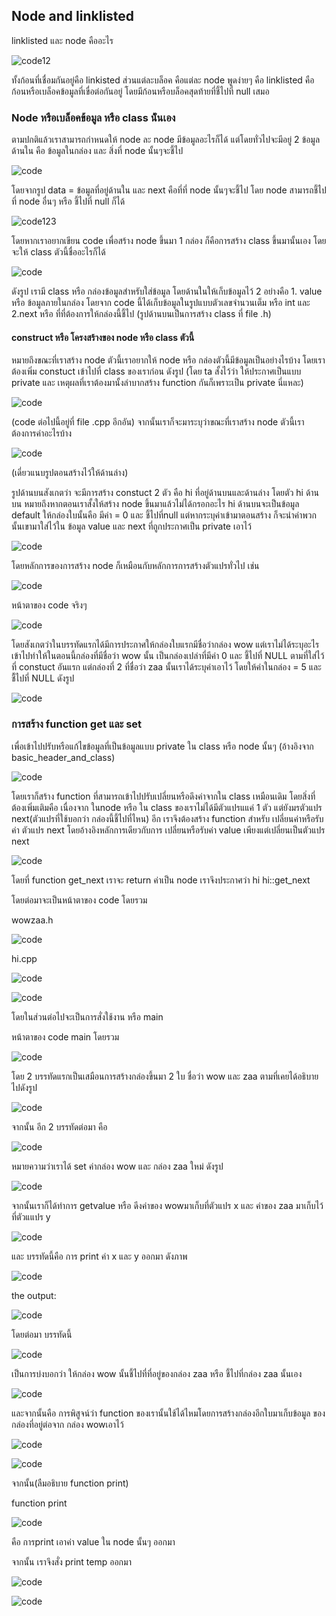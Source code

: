## Node and linklisted

linklisted และ node คืออะไร 

![code12](https://cdn.discordapp.com/attachments/784804366904590388/1074030131280097291/image.png?ex=65eca681&is=65da3181&hm=130220ec6df64de42d28f1da763cdd4df2bbf4ad0aa2677e5e92c87cea61968a&)

ทั้งก้อนที่เชื่อมกันอยู่คือ linkisted ส่วนแต่ละบล็อค คือแต่ละ node พูดง่ายๆ คือ linklisted คือก้อนหรือเบล็อคข้อมูลที่เขื่อต่อกันอยู่ โดยมีก้อนหรือบล็อคสุดท้ายที่ชี้ไปที่ null เสมอ

### Node หรือเบล็อคข้อมูล หรือ class น้ันเอง

 ตามปกติแล้วเราสามารถกำหนดให้ node ละ node มีข้อมูลอะไรก็ได้ แต่โดยทั่วไปจะมีอยู่ 2 ข้อมูลด้านใน คือ ข้อมูลในกล่อง และ สิ่งที่ node นั้นๆจะชี้ไป

 ![code](https://cdn.discordapp.com/attachments/784804366904590388/1074036745311633539/image.png?ex=65ecacaa&is=65da37aa&hm=7614e39127d6d8df5fac26a5d4cf58daa9eceea4584bba696da53c5fb803200c&)

 โดยจากรูป 
 data = ข้อมูลที่อยู่ด้านใน และ next คือที่ที่ node นั้นๆจะชี้ไป โดย node สามารถชี้ไปที่ node อื่นๆ หรือ ชี้ไปที่ null ก็ได้ 

 ![code123](https://cdn.discordapp.com/attachments/784804366904590388/1074037908832526410/image.png?ex=65ecadc0&is=65da38c0&hm=64466bb28c4e1f564a10bd34516bf363351d67c8fccff461f357b30eec709f01&)

โดยหากเราอยากเขียน code เพื่อสร้าง node ขึ้นมา 1 กล่อง ก็คือการสร้าง class ขึ้นมานั้นเอง โดยจะให้ class ตัวนี้ชื่ออะไรก็ได้

![code](https://cdn.discordapp.com/attachments/784804366904590388/1074038486585323530/image.png?ex=65ecae49&is=65da3949&hm=8572c0496958384154915ca8b126d0e29888d0620ad445962d7ba8d9c85478dc&)

ดังรูป เรามี class หรือ กล่องข้อมูลสำหรับใส่ข้อมูล โดยด้านในให้เก็บข้อมูลไว้ 2 อย่างคือ 1. value หรือ ข้อมูลภายในกล่อง โดยจาก code นี้ได้เก็บข้อมูลในรูปแบบตัวเลขจำนวนเต็ม หรือ int และ 2.next หรือ ที่ที่ต้องการให้กล่องนี้ชี้ไป (รูปด้านบนเป็นการสร้าง class ที่ file .h)

#### construct หรือ โครงสร้างของ node หรือ class ตัวนี้

หมายถึงขณะที่เราสร้าง node ตัวนี้เราอยากให้ node หรือ กล่องตัวนี้มีข้อมูลเป็นอย่างไรบ้าง โดยเราต้องเพิ่ม constuct เข้าไปที่ class ของเราก่อน ดังรูป (โดย ta สั้งไว้ว่า ให้ประกาศเป็นแบบ private และ เหตุผลที่เราต้องมานั้งลำบากสร้าง function กันก็เพราะเป็น private นี่แหละ)

![code](https://cdn.discordapp.com/attachments/784804366904590388/1074040315129901226/image.png?ex=65ecaffd&is=65da3afd&hm=062199e8fc5eac8a5779fd3b990311a8c54cd58368205d1a15d12e2b69b04437&)

(code ต่อไปนี้อยู่ที่ file .cpp อีกอัน) จากนั้นเราก็จะมาระบุว่าขณะที่เราสร้าง node ตัวนี้เราต้องการค่าอะไรบ้าง

![code](https://cdn.discordapp.com/attachments/784804366904590388/1074039967002673183/image.png?ex=65ecafaa&is=65da3aaa&hm=2662093b7396414b529867dbd692e2e758d5ee30780c9b9be4d0162f2549242b&)

(เดี่ยวแนบรูปตอนสร้างไว้ให้ด้านล่าง)

รูปด้านบนสังเกตว่า จะมีการสร้าง constuct 2 ตัว คือ hi ที่อยู่ด้านบนและด้านล่าง โดยตัว hi ด้านบน หมายถึงหากตอนเราสั้งให้สร้าง node ขึ้นมาแล้วไม่ได้กรอกอะไร hi ด้านบนจะเป็นข้อมูล default ให้กล่องใบนั้นคือ มีค่า = 0 และ ชี้ไปที่null แต่หากระบุค่าเข้ามาตอนสร้าง ก็จะนำค่าพวกนั้นเขามาใส่ไว้ใน ข้อมูล value และ next ที่ถูกประกาศเป็น private เอาไว้

![code](https://cdn.discordapp.com/attachments/784804366904590388/1074041979924652152/image.png?ex=65ecb18a&is=65da3c8a&hm=6f6b70ccb2e1b773091a0a688de850c9235e28d056c94d8a447c0610ef26a920&)

โดยหลักการของการสร้าง node ก็เหมือนกับหลักการการสร้างตัวแปรทั่วไป เช่น 

![code](https://cdn.discordapp.com/attachments/784804366904590388/1074043164022812712/image.png?ex=65ecb2a5&is=65da3da5&hm=11d25e47824cdfd6288841cfc5568ecd0425671ee4db9e03a6c8b63b6dac888e&)

หน้าตาของ code จริงๆ 

![code](https://cdn.discordapp.com/attachments/784804366904590388/1074041979924652152/image.png?ex=65ecb18a&is=65da3c8a&hm=6f6b70ccb2e1b773091a0a688de850c9235e28d056c94d8a447c0610ef26a920&)

โดยสังเกตว่าในบรรทัดแรกได้มีการประกาศให้กล่องใบแรกมีชื่อว่ากล่อง wow แต่เราไม่ได้ระบุอะไรเข้าไปทำให้ในตอนนี้กล่องที่มีชื่อว่า wow นั้น เป็นกล่องเปล่าที่มีค่า 0 และ ชี้ไปที่ NULL ตามที่ใส่ไว้ที่ constuct อันแรก
แต่กล่องที่ 2 ที่ชื่อว่า zaa นั้นเราได้ระบุค่าเอาไว้ โดยให้ค่าในกล่อง = 5 และ ชื้ไปที่ NULL ดังรูป

![code](https://cdn.discordapp.com/attachments/784804366904590388/1074044392257618050/image.png?ex=65ecb3c9&is=65da3ec9&hm=0f2251363a10eac185e3f7277c7ffc9b60023733ad9ba1bed9f4484ba7e20ab0&)

### การสร้าง function get และ set 

 เพื่อเข้าไปปรับหรือแก้ไขข้อมูลที่เป็นข้อมูลแบบ private ใน class หรือ node นั้นๆ (อ้างอิงจาก basic_header_and_class)

![code](https://cdn.discordapp.com/attachments/784804366904590388/1074045833055580360/image.png?ex=65ecb521&is=65da4021&hm=02787bd06e382bd59df2c9228cf6127c82c7b32784a37f3b6421f3e3f456882c&)
 
 โดยเราก็สร้าง function ที่สามารถเข้าไปปรับเปลี่ยนหรือดึงค่าจากใน class เหมือนเดิม
 โดยสิ่งที่ต้องเพิ่มเติมคือ เนื่องจาก ในnode หรือ ใน class ของเราไม่ได้มีตัวแปรแแค่ 1 ตัว แต่ยังมรตัวแปร next(ตัวแปรที่ใช้บอกว่า กล่องนี้ชี้ไปที่ไหน) อีก เราจึงต้องสร้าง function สำหรับ เปลี่ยนค่าหรือรับค่า ตัวแปร next โดยอ้างอิงหลักการเดียวกับการ เปลี่ยนหรือรับค่า value เพียงแต่เปลี่ยนเป็นตัวแปร next  

 ![code](https://cdn.discordapp.com/attachments/784804366904590388/1074046951475126373/image.png?ex=65ecb62c&is=65da412c&hm=655f3627569ceec5fa77a9052053493e9ca1b06c3c7c345168db2f64866f9a21&)

 โดยที่ function get_next เราจะ return ค่าเป็น node เราจึงประกาศว่า hi hi::get_next 

 โดยต่อมาจะเป็นหน้าตาของ code โดยรวม

 wowzaa.h

![code](https://cdn.discordapp.com/attachments/784804366904590388/1074047612191260783/image.png?ex=65ecb6c9&is=65da41c9&hm=a4c8a38f2f1d46ff42da6036a98377fe1cefd5556219db41fb05d6d61f6ebd43&)

hi.cpp

![code](https://cdn.discordapp.com/attachments/784804366904590388/1074047836552970290/image.png?ex=65ecb6ff&is=65da41ff&hm=5c4981b5a8b3b51a83a788ca4ba7eeca29cc1080dbe88980abf2d5ffe546c9e4&)

![code](https://cdn.discordapp.com/attachments/784804366904590388/1074047882061152376/image.png?ex=65ecb709&is=65da4209&hm=9678254dea162ebc867d9b65c2a515a77d94ef8cdbfb7fe7e1ee0a2ed3c1b1bf&)

โดยในส่วนต่อไปจะเป็นการสั่งใช้งาน หรือ main

หน้าตาของ code main โดยรวม

![code](https://cdn.discordapp.com/attachments/784804366904590388/1074048361553997895/image.png?ex=65ecb77c&is=65da427c&hm=898977cecbc8638f950a29aeb5dbc13e34fdc55979c301ff12262b2c5822a58f&)

โดย 2 บรรทัดแรกเป็นเสมือนการสร้างกล่องขึ้นมา 2 ใบ ชื่อว่า wow และ zaa ตามที่เคยได้อธิบายไปดังรูป

![code](https://cdn.discordapp.com/attachments/784804366904590388/1074048768195960977/image.png?ex=65ecb7dd&is=65da42dd&hm=4df8fb89d74db1ee9a524b77fe3a4f7fc8bedc43e4eddcefc847479ff5d8632d&)

จากนั้น อีก 2 บรรทัดต่อมา คือ 

![code](https://cdn.discordapp.com/attachments/784804366904590388/1074049208547561572/image.png?ex=65ecb846&is=65da4346&hm=8fd3cdcf1608b0028544648020ef5d323cc76d9743be6f5dc6ca6a1684105611&)

หมายความว่าเราได้ set ค่ากล่อง wow และ กล่อง zaa ใหม่ ดังรูป

![code](https://cdn.discordapp.com/attachments/784804366904590388/1074049208547561572/image.png?ex=65ecb846&is=65da4346&hm=8fd3cdcf1608b0028544648020ef5d323cc76d9743be6f5dc6ca6a1684105611&)

จากนั้นเราก็ได้ทำการ getvalue หรือ ดีงค่าของ wowมาเก็บที่ตัวแปร x และ ค่าของ zaa มาเก็บไว้ที่ตัวแแปร y

![code](https://cdn.discordapp.com/attachments/784804366904590388/1074049580620070912/image.png?ex=65ecb89e&is=65da439e&hm=8c6e9b3ed8db95d58e03de2cff4cb3726f8aa85a7a3d630c8e7cbd46d04c1a67&)

และ บรรทัดนี้คือ การ print ค่า x และ y ออกมา ดังภาพ

![code](https://cdn.discordapp.com/attachments/784804366904590388/1074049897159991306/image.png?ex=65ecb8ea&is=65da43ea&hm=c1c1c0fa372baaae05b635e510d58ec7fc7581707e1108b1b0e823b297779ee1&)

the output:

![code](https://cdn.discordapp.com/attachments/784804366904590388/1074049937223995544/image.png?ex=65ecb8f3&is=65da43f3&hm=a3a9299fcdc801d22513b19b551b754bcdb34d1f6b226e95dc993c8757a3431c&)

โดยต่อมา บรรทัดนี้

![code](https://media.discordapp.net/attachments/784804366904590388/1074050591627681812/image.png)

เป็นการบ่งบอกว่า ให้กล่อง wow นั้นชี้ไปที่ที่อยู่ของกล่อง zaa หรือ ชี้ไปที่กล่อง zaa นั้นเอง

![code](https://media.discordapp.net/attachments/784804366904590388/1074050977319096411/image.png?width=571&height=437)

และจากนั้นคือ การพิสูจน์ว่า function ของเรานั้นใช้ได้ไหมโดยการสร้างกล่องอีกใบมาเก็บข้อมูล ของกล่องที่อยู่ต่อจาก กล่อง wowเอาไว้ 

![code](https://media.discordapp.net/attachments/784804366904590388/1074051450981843144/image.png)

![code](https://media.discordapp.net/attachments/784804366904590388/1074051760739581972/image.png?width=677&height=437)

จากนั้น(ลืมอธิบาย function print)

function print 

![code](https://media.discordapp.net/attachments/784804366904590388/1074052031817453680/image.png)

คือ การprint เอาค่า value ใน node นั้นๆ ออกมา

จากนั้น เราจึงสั่ง print temp ออกมา 

![code](https://media.discordapp.net/attachments/784804366904590388/1074052420033859725/image.png)

![code](https://media.discordapp.net/attachments/784804366904590388/1074052553723088896/image.png)






